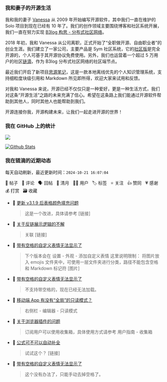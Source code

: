 ### 我和妻子的开源生活

我和我的妻子 [Vanessa](https://github.com/Vanessa219) 从 2009 年开始编写开源软件，其中我们一直在维护的 Solo 项目到现在已经有 10 年了。我们的创作领域主要围绕博客和社区系统开展，我们一直在努力实现 [B3log 构思 - 分布式社区网络](https://ld246.com/article/1546941897596)。

2018 年初，我和 Vanessa 从公司离职，正式开始了“全职做开源、自由职业者”的创业生涯。我们建立了一家公司，主要产品是 Sym 社区系统，它的[社区版](https://github.com/88250/symphony)是完全开源的，个人可基于其开源协议免费使用。另外，我们也运营着一个超过 5 万用户的社区[链滴](https://ld246.com)，作为 B3log 分布式社区网络的社区端节点。

最近我们开启了新项目[思源笔记](https://github.com/siyuan-note/siyuan)，这是一款本地离线优先的个人知识管理系统，支持细粒度块级引用和 Markdown 所见即所得，欢迎大家来试用和反馈。

对我和 Vanessa 来说，开源已经不仅仅只是一种爱好，更是一种生活方式，我们对这条“开源生活”之路的未来充满了信心。希望在这条路上我们能通过开源软件帮助到其他人，同时其他人也能帮助到我们。

开源连接你我，开源构建未来，让我们一起走进开源的世界！

### 我在 GitHub 上的统计

<a title="Hits" target="_blank" href="https://github.com/88250/88250"><img src="https://hits.b3log.org/88250/88250.svg"></a>

[![Github Stats](https://github-readme-stats.vercel.app/api?username=88250&theme=tokyonight&show_icons=true)](https://github.com/88250)

<!--events start -->

### 我在链滴的近期动态

每天自动刷新，最近更新时间：`2024-10-21 16:07:04`

📝 帖子 &nbsp; 💬 评论 &nbsp; 🗣 回帖 &nbsp; 🌙 清月 &nbsp; 👨‍💻 用户 &nbsp; 🏷️ 标签 &nbsp; ⭐️ 关注 &nbsp; 👍 赞同 &nbsp; 💗 感谢 &nbsp; 💰 打赏 &nbsp; 🗃 收藏

* 💬 [更新 v3.1.9 后表格颜色填充问题](https://ld246.com/article/1729482912571/comment/1729484090223#comments)

  > 这是一个改进，具体请参考 [链接]
* 💬 [关于反链展示逻辑的不解](https://ld246.com/article/1729300094115/comment/1729483884325#comments)

  > 关联 [链接]
* 💬 [带有空格的自定义表情无法显示了](https://ld246.com/article/1729479753312/comment/1729480966913#comments)

  > 下个版本会在 设置 - 外观 - 添加自定义表情 这里说明限制： 将图片放入 emojis 文件夹中，可使用一层文件夹进行分类，路径不能包含空格和 Markdown 标记符 [图片]
* 💬 [带有空格的自定义表情无法显示了](https://ld246.com/article/1729479753312/comment/1729480750991#comments)

  > 不支持带空格的，现在已经无法加载。
* 💬 [移动端 App 有没有“全局”的只读模式？](https://ld246.com/article/1729480445861/comment/1729480689606#comments)

  > 右侧栏 - 编辑器 - 只读模式
* 💬 [关于浏览器插件的问题](https://ld246.com/article/1729428649124/comment/1729480638753#comments)

  > 订阅用户可以使用收集箱，具体使用方式请参考 用户指南 - 收集箱
* 💬 [公式可不可以自动补全](https://ld246.com/article/1729479034230/comment/1729480435702#comments)

  > 试试这个？ [链接]
* 💬 [带有空格的自定义表情无法显示了](https://ld246.com/article/1729479753312/comment/1729480365252#comments)

  > 这个没有办法了，只能手动去掉空格了。


<!--events end -->
